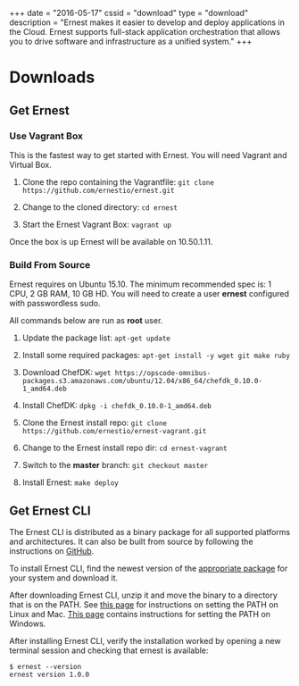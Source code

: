 +++
date = "2016-05-17"
cssid = "download"
type = "download"
description = "Ernest makes it easier to develop and deploy applications in the Cloud. Ernest supports full-stack application orchestration that allows you to drive software and infrastructure as a unified system."
+++

# Downloads

## Get Ernest

### Use Vagrant Box

This is the fastest way to get started with Ernest. You will need Vagrant and Virtual Box.

1. Clone the repo containing the Vagrantfile: `git clone https://github.com/ernestio/ernest.git`

2. Change to the cloned directory: `cd ernest`

3. Start the Ernest Vagrant Box: `vagrant up`

Once the box is up Ernest will be available on 10.50.1.11.

### Build From Source

Ernest requires on Ubuntu 15.10. The minimum recommended spec is: 1 CPU, 2 GB RAM, 10 GB HD. You will need to create a user **ernest** configured with passwordless sudo.

All commands below are run as **root** user.

1. Update the package list: `apt-get update`

2. Install some required packages: `apt-get install -y wget git make ruby`

3. Download ChefDK: `wget https://opscode-omnibus-packages.s3.amazonaws.com/ubuntu/12.04/x86_64/chefdk_0.10.0-1_amd64.deb`

4. Install ChefDK: `dpkg -i chefdk_0.10.0-1_amd64.deb`

5. Clone the Ernest install repo: `git clone https://github.com/ernestio/ernest-vagrant.git`

6. Change to the Ernest install repo dir: `cd ernest-vagrant`

7. Switch to the **master** branch: `git checkout master`

8. Install Ernest: `make deploy`

## Get Ernest CLI

The Ernest CLI is distributed as a binary package for all supported platforms and architectures. It can also be built from source by following the instructions on [GitHub](https://github.com/ernestio/ernest-cli).

To install Ernest CLI, find the newest version of the [appropriate package](https://github.com/ErnestIO/ernest-cli/releases) for your system and download it.

After downloading Ernest CLI, unzip it and move the binary to a directory that is on the PATH. See [this page](http://stackoverflow.com/questions/14637979/how-to-permanently-set-path-on-linux) for instructions on setting the PATH on Linux and Mac. [This page](http://stackoverflow.com/questions/1618280/where-can-i-set-path-to-make-exe-on-windows) contains instructions for setting the PATH on Windows.

After installing Ernest CLI, verify the installation worked by opening a new terminal session and checking that ernest is available:

```
$ ernest --version
ernest version 1.0.0

```
